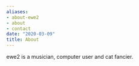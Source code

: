 ```yaml
---
aliases:
- about-ewe2
- about
- contact
date: "2020-03-09"
title: About
---
```



ewe2 is a musician, computer user and cat fancier.
